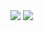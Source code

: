 <img src = "https://res.cloudinary.com/dymmvrufy/image/upload/v1728847601/toomeet_play/channel_avatars/jssf1oh2ytlxjrn9lphy.png"/>

<img src = "https://imgur.com/f1DEzft"/>
